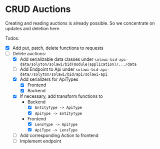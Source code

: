# CRUD Auctions

Creating and reading auctions is already possible.
So we concentrate on updates and deletion here.
 
Todos:
- [x] Add put, patch, delete functions to requests
- [ ] Delete auctions:
  - [x] Add serializable data classes under ``` solawi-bid-api-data/solyton/solawi/bid(module|application)/.../data ```
  - [ ] Add Endpoint to Api under ```solawi-bid-api-data//solyton/solawi/bid/api/solawi-api ```
  - [x] Add serializers for ApiTypes
      - [x] Frontend
      - [x] Backend
  - [x] If necessary, add transform functions to
      - Backend
          - [x] ```EntityType -> ApiType ```
          - [x] ```ApiType -> EntityType  ```
      - Frontend
          - [x] ```LensType -> ApiType```
          - [x] ```ApiType -> LensType```
  - [ ] Add corresponding Action to frontend
  - [ ] Implement endpoint